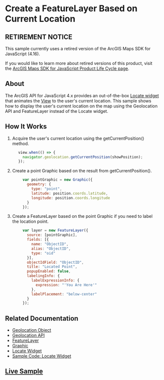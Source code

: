 # Create a FeatureLayer Based on Current Location

## RETIREMENT NOTICE
This sample currently uses a retired version of the ArcGIS Maps SDK for JavaScript (4.16).

If you would like to learn more about retired versions of this product, visit the [ArcGIS Maps SDK for JavaScript Product Life Cycle page](https://support.esri.com/en-us/products/arcgis-maps-sdk-for-javascript/life-cycle). 

## About

The ArcGIS API for JavaScript 4.x provides an out-of-the-box [Locate widget](https://developers.arcgis.com/javascript/latest/api-reference/esri-widgets-Locate.html) that animates the [View](https://developers.arcgis.com/javascript/latest/api-reference/esri-views-View.html) to the user's current location. This sample shows how to display the user's current location on the map using the Geolocation API and FeatureLayer instead of the Locate widget.  

## How It Works

1. Acquire the user's current location using the getCurrentPosition() method.

```javascript
      view.when(() => {
        navigator.geolocation.getCurrentPosition(showPosition);
      });
```

2. Create a point Graphic based on the result from getCurrentPosition().

```javascript
        var pointGraphic = new Graphic({
          geometry: {
            type: "point",
            latitude: position.coords.latitude,
            longitude: position.coords.longitude
          }
        });
```

3. Create a FeatureLayer based on the point Graphic if you need to label the location point.

```javascript
        var layer = new FeatureLayer({
          source: [pointGraphic],
          fields: [{
            name: "ObjectID",
            alias: "ObjectID",
            type: "oid"
          }],
          objectIdField: "ObjectID",
          title: "Located Point",
          popupEnabled: false,
          labelingInfo: {
            labelExpressionInfo: {
              expression: "'You Are Here'"
            },
            labelPlacement: "below-center"
          }
        });
```

## Related Documentation


- [Geolocation Object](https://www.w3schools.com/JSREF/api_geolocation.asp)
- [Geolocation API](https://developer.mozilla.org/en-US/docs/Web/API/Geolocation_API)
- [FeatureLayer](https://developers.arcgis.com/javascript/latest/api-reference/esri-layers-FeatureLayer.html)
- [Graphic](https://developers.arcgis.com/javascript/latest/api-reference/esri-Graphic.html)
- [Locate Widget](https://developers.arcgis.com/javascript/latest/api-reference/esri-widgets-Locate.html)
- [Sample Code: Locate Widget](https://developers.arcgis.com/javascript/latest/sample-code/widgets-locate/index.html)


## [Live Sample](https://esri.github.io/developer-support/web-js/4.x/current-location-FeatureLayer/)
